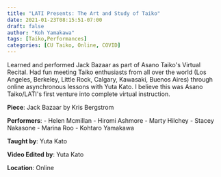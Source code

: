 ```yaml
---
title: "LATI Presents: The Art and Study of Taiko"
date: 2021-01-23T08:15:51-07:00
draft: false
author: "Koh Yamakawa"
tags: [Taiko,Performances]
categories: [CU Taiko, Online, COVID]
---
```

Learned and performed Jack Bazaar as part of Asano Taiko's Virtual Recital.  Had fun meeting Taiko enthusiasts from all over the world (Los Angeles, Berkeley, Little Rock, Calgary, Kawasaki, Buenos Aires) through online asynchronous lessons with Yuta Kato.  I believe this was Asano Taiko/LATI's first venture into complete virtual instruction.

**Piece**: Jack Bazaar by Kris Bergstrom

**Performers**:
    - Helen Mcmillan
    - Hiromi Ashmore
    - Marty Hilchey
    - Stacey Nakasone
    - Marina Roo
    - Kohtaro Yamakawa

**Taught by**: Yuta Kato

**Video Edited by**: Yuta Kato

**Location**: Online


